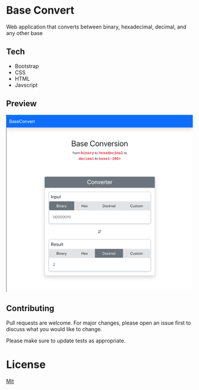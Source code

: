 # Base Convert
Web application that converts between binary, hexadecimal, decimal, and any other base

## Tech

- Bootstrap
- CSS
- HTML
- Javscript 

 ## Preview

<p align="center">
<img src="screenshots/main.png" width="600">
</p>

## Contributing

Pull requests are welcome. For major changes, please open an issue first to discuss what you would like to change.

Please make sure to update tests as appropriate.

# License

[Mit](https://choosealicense.com/licenses/mit/)